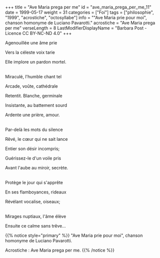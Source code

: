 +++
title = "Ave Maria prega per me"
id = "ave_maria_prega_per_me_11"
date = 1999-05-17
weight = 31
categories = ["Foi"]
tags = ["philosophie", "1999", "acrostiche", "octosyllabe"]
info = "\"Ave Maria prie pour moi\", chanson homonyme de Luciano Pavarotti."
acrostiche = "Ave Maria prega per me"
verseLength = 8
LastModifierDisplayName = "Barbara Post - Licence CC BY-NC-ND 4.0"
+++

Agenouillée une âme prie

Vers la céleste voix tarie

Elle implore un pardon mortel.

 \
Miraculé, l'humble chant tel

Arcade, voûte, cathédrale

Retentit. Blanche, germinale

Insistante, au battement sourd

Ardente une prière, amour.

 \
Par-delà les mots du silence

Rêvé, le cœur qui ne sait lance

Entier son désir incompris;

Guérissez-le d'un voile pris

Avant l'aube au miroir, secrète.

 \
Protège le jour qui s'apprête

En ses flamboyances, rideaux

Révélant vocalise, oiseaux;

 \
Mirages nuptiaux, l'âme élève

Ensuite ce calme sans trêve...

{{% notice style="primary" %}}
"Ave Maria prie pour moi", chanson homonyme de Luciano Pavarotti.

Acrostiche : Ave Maria prega per me.
{{% /notice %}}
